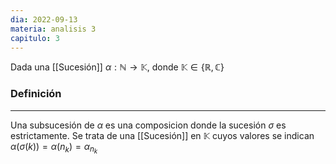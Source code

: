 ```yaml
---
dia: 2022-09-13
materia: analisis 3
capitulo: 3
---
```

Dada una [[Sucesión]] $\alpha : \mathbb{N} \to \mathbb{K}$, donde $\mathbb{K} \in \{ \mathbb{R}, \mathbb{C} \}$ 

### Definición
---
Una subsucesión de $\alpha$ es una composicion donde la sucesión $\sigma$ es estrictamente. Se trata de una [[Sucesión]] en $\mathbb{K}$ cuyos valores se indican $\alpha(\sigma(k)) = \alpha(n_k) = \alpha_{n_k}$ 

